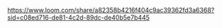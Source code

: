 https://www.loom.com/share/a82358b4216f404c9ac39362fd3a6368?sid=c08ed716-de81-4c2d-89dc-de40b5e7b445
